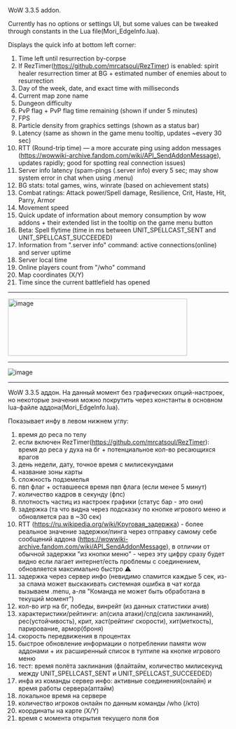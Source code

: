 WoW 3.3.5 addon.

Currently has no options or settings UI, but some values can be tweaked through constants in the Lua file(Mori_EdgeInfo.lua).

Displays the quick info at bottom left corner:

1) Time left until resurrection by-corpse
2) If RezTimer(https://github.com/mrcatsoul/RezTimer) is enabled: spirit healer resurrection timer at BG + estimated number of enemies about to resurrection
3) Day of the week, date, and exact time with milliseconds
4) Current map zone name
5) Dungeon difficulty
6) PvP flag + PvP flag time remaining (shown if under 5 minutes)
7) FPS
8) Particle density from graphics settings (shown as a status bar)
9) Latency (same as shown in the game menu tooltip, updates ~every 30 sec)
10) RTT (Round-trip time) — a more accurate ping using addon messages (https://wowwiki-archive.fandom.com/wiki/API_SendAddonMessage), updates rapidly; good for spotting real connection issues)
11) Server info latency (spam-pings (.server info) every 5 sec; may show system error in chat when using .menu)
12) BG stats: total games, wins, winrate (based on achievement stats)
13) Combat ratings: Attack power/Spell damage, Resilience, Crit, Haste, Hit, Parry, Armor
14) Movement speed
15) Quick update of information about memory consumption by wow addons + their extended list in the tooltip on the game menu button
16) Beta: Spell flytime (time in ms between UNIT_SPELLCAST_SENT and UNIT_SPELLCAST_SUCCEEDED)
17) Information from ".server info" command: active connections(online) and server uptime
18) Server local time
19) Online players count from "/who" command
20) Map coordinates (X/Y)
21) Time since the current battlefield has opened

--------------------------------

<img width="409" height="130" alt="image" src="https://github.com/user-attachments/assets/d6e879b5-5e11-480d-9349-12993e936b33" />

--------------------------------

![image](https://github.com/user-attachments/assets/566b9901-b0ba-45fa-ab93-59d31c470bd2)

--------------------------------

WoW 3.3.5 аддон. На данный момент без графических опций-настроек, но некоторые значения можно покрутить через константы в основном lua-файле аддона(Mori_EdgeInfo.lua).

Показывает инфу в левом нижнем углу:

1) время до реса по телу
2) если включен RezTimer(https://github.com/mrcatsoul/RezTimer): время до реса у духа на бг + потенциальное кол-во ресающихся врагов
3) день недели, дату, точное время с милисекундами
4) название зоны карты
5) сложность подземелья
6) пвп флаг + оставшееся время пвп флага (если менее 5 минут)
7) количество кадров в секунду (фпс)
8) плотность частиц из настроек графики (статус бар - это они)
9) задержка (та что видна через подсказку по кнопке игрового меню и обновляется раз в ~30 сек)
10) RTT (https://ru.wikipedia.org/wiki/Круговая_задержка) - более реальное значение задержки/пинга через отправку самому себе сообщений аддона (https://wowwiki-archive.fandom.com/wiki/API_SendAddonMessage), в отличии от обычной задержки "из кнопки меню" - через эту цифру сразу будет видно если лагает интернет/есть проблемы с соединением, обновляется максимально быстро ⚠️ 
11) задержка через сервер инфо (невидимо спамится каждые 5 сек, из-за спама может выскакивать системная ошибка в чат когда вызываем .menu, а-ля "Команда не может быть обработана в текущий момент")
12) кол-во игр на бг, победы, винрейт (из данных статистики ачив)
13) характеристики/рейтинги: ап(сила атаки)/спд(сила заклинаний), рес(устойчивость), крит, хаст(рейтинг скорости), хит(меткость), парирование, армор(броня)
14) скорость передвижения в процентах
15) быстрое обновление информации о потреблении памяти wow аддонами + их расширенный список в тултипе на кнопке игрового меню
16) тест: время полёта заклинания (флайтайм, количество милисекунд между UNIT_SPELLCAST_SENT и UNIT_SPELLCAST_SUCCEEDED)
17) инфа из команды сервер инфо: активные соединения(онлайн) и время работы сервера(аптайм)
18) локальное время на сервере
19) количество игроков онлайн по данным команды /who (/кто)
20) координаты на карте (X/Y)
21) время с момента открытия текущего поля боя 
